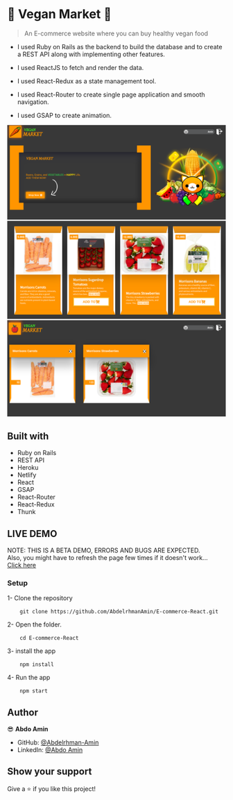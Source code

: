 # 🥬 Vegan Market 🥕

> An E-commerce website where you can buy healthy vegan food

- I used Ruby on Rails as the backend to build the database and to create a REST API along with implementing other features.

- I used ReactJS to fetch and render the data.
- I used React-Redux as a state management tool.
- I used React-Router to create single page application and smooth navigation.
- I used GSAP to create animation.

![Screenshot](./homepage.png)
![Screenshot](./market.png)
![Screenshot](./cart.png)

## Built with

- Ruby on Rails
- REST API
- Heroku
- Netlify
- React
- GSAP
- React-Router
- React-Redux
- Thunk

## LIVE DEMO

NOTE: THIS IS A BETA DEMO, ERRORS AND BUGS ARE EXPECTED. <br>
Also, you might have to refresh the page few times if it doesn't work... <br>
[Click here](https://musing-wilson-2ffd7e.netlify.app/)

### Setup

1- Clone the repository

```
    git clone https://github.com/AbdelrhmanAmin/E-commerce-React.git
```

2- Open the folder.

```
    cd E-commerce-React
```

3- install the app

```
    npm install
```

4- Run the app

```
    npm start
```

## Author

😎 **Abdo Amin**

- GitHub: [@Abdelrhman-Amin](https://github.com/AbdelrhmanAmin)
- LinkedIn: [@Abdo Amin](https://www.linkedin.com/in/abdoamin/)

## Show your support

Give a ⭐️ if you like this project!
